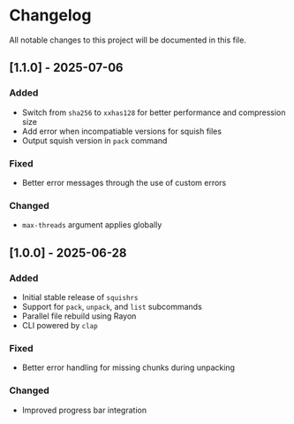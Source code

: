 # Changelog

All notable changes to this project will be documented in this file.

## [1.1.0] - 2025-07-06
### Added
- Switch from `sha256` to `xxhas128` for better performance and compression size
- Add error when incompatiable versions for squish files
- Output squish version in `pack` command

### Fixed
- Better error messages through the use of custom errors

### Changed
- `max-threads` argument applies globally

## [1.0.0] - 2025-06-28
### Added
- Initial stable release of `squishrs`
- Support for `pack`, `unpack`, and `list` subcommands
- Parallel file rebuild using Rayon
- CLI powered by `clap`

### Fixed
- Better error handling for missing chunks during unpacking

### Changed
- Improved progress bar integration

